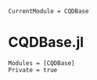 ```@meta
CurrentModule = CQDBase
```

# CQDBase.jl

```@autodocs
Modules = [CQDBase]
Private = true
```